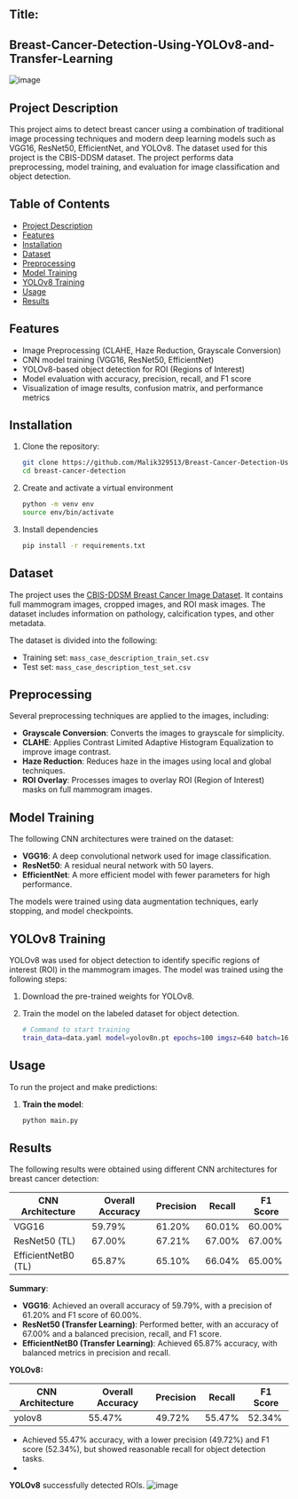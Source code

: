 ## Title:
## Breast-Cancer-Detection-Using-YOLOv8-and-Transfer-Learning
![image](https://github.com/user-attachments/assets/2b9c7517-c196-42be-b6a0-159aef6e534e)


## Project Description
This project aims to detect breast cancer using a combination of traditional image processing techniques and modern deep learning models such as VGG16, ResNet50, EfficientNet, and YOLOv8. The dataset used for this project is the CBIS-DDSM dataset. The project performs data preprocessing, model training, and evaluation for image classification and object detection.

## Table of Contents
- [Project Description](#project-description)
- [Features](#features)
- [Installation](#installation)
- [Dataset](#dataset)
- [Preprocessing](#preprocessing)
- [Model Training](#model-training)
- [YOLOv8 Training](#yolov8-training)
- [Usage](#usage)
- [Results](#results)

## Features
- Image Preprocessing (CLAHE, Haze Reduction, Grayscale Conversion)
- CNN model training (VGG16, ResNet50, EfficientNet)
- YOLOv8-based object detection for ROI (Regions of Interest)
- Model evaluation with accuracy, precision, recall, and F1 score
- Visualization of image results, confusion matrix, and performance metrics

## Installation
1. Clone the repository:
   ```bash
   git clone https://github.com/Malik329513/Breast-Cancer-Detection-Using-YOLOv8-and-Transfer-Learning-.git
   cd breast-cancer-detection

2. Create and activate a virtual environment
   ```bash
   python -m venv env
   source env/bin/activate 

3. Install dependencies
   ```bash
   pip install -r requirements.txt

## Dataset
The project uses the [CBIS-DDSM Breast Cancer Image Dataset](https://www.cancerimagingarchive.net). It contains full mammogram images, cropped images, and ROI mask images. The dataset includes information on pathology, calcification types, and other metadata.

The dataset is divided into the following:
- Training set: `mass_case_description_train_set.csv`
- Test set: `mass_case_description_test_set.csv`

## Preprocessing
Several preprocessing techniques are applied to the images, including:
- **Grayscale Conversion**: Converts the images to grayscale for simplicity.
- **CLAHE**: Applies Contrast Limited Adaptive Histogram Equalization to improve image contrast.
- **Haze Reduction**: Reduces haze in the images using local and global techniques.
- **ROI Overlay**: Processes images to overlay ROI (Region of Interest) masks on full mammogram images.

## Model Training
The following CNN architectures were trained on the dataset:
- **VGG16**: A deep convolutional network used for image classification.
- **ResNet50**: A residual neural network with 50 layers.
- **EfficientNet**: A more efficient model with fewer parameters for high performance.

The models were trained using data augmentation techniques, early stopping, and model checkpoints.

## YOLOv8 Training
YOLOv8 was used for object detection to identify specific regions of interest (ROI) in the mammogram images. The model was trained using the following steps:
1. Download the pre-trained weights for YOLOv8.
2. Train the model on the labeled dataset for object detection.

   ```bash
   # Command to start training
   train_data=data.yaml model=yolov8n.pt epochs=100 imgsz=640 batch=16 lr0=0.01

## Usage
To run the project and make predictions:
1. **Train the model**:
   ```bash
   python main.py

## Results
The following results were obtained using different CNN architectures for breast cancer detection:

| CNN Architecture   | Overall Accuracy | Precision | Recall  | F1 Score |
|--------------------|------------------|-----------|---------|----------|
| VGG16              | 59.79%           | 61.20%    | 60.01%  | 60.00%   |
| ResNet50 (TL)      | 67.00%           | 67.21%    | 67.00%  | 67.00%   |
| EfficientNetB0 (TL)| 65.87%           | 65.10%    | 66.04%  | 65.00%   |

**Summary**:
- **VGG16**: Achieved an overall accuracy of 59.79%, with a precision of 61.20% and F1 score of 60.00%.
- **ResNet50 (Transfer Learning)**: Performed better, with an accuracy of 67.00% and a balanced precision, recall, and F1 score.
- **EfficientNetB0 (Transfer Learning)**: Achieved 65.87% accuracy, with balanced metrics in precision and recall.


**YOLOv8:**

| CNN Architecture   | Overall Accuracy | Precision | Recall  | F1 Score |
|--------------------|------------------|-----------|---------|----------|
| yolov8             | 55.47%           | 49.72%    | 55.47%  | 52.34%   |

- Achieved 55.47% accuracy, with a lower precision (49.72%) and F1 score (52.34%), but showed reasonable recall for object detection tasks.
- 
**YOLOv8** successfully detected ROIs.
![image](https://github.com/user-attachments/assets/967f7ec8-856e-49f1-a71f-97192ed5615a)

